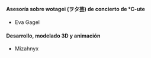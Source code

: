 #### Asesoría sobre wotagei (ヲタ芸) de concierto de °C-ute

- Eva Gagel

#### Desarrollo, modelado 3D y animación

- Mizahnyx
